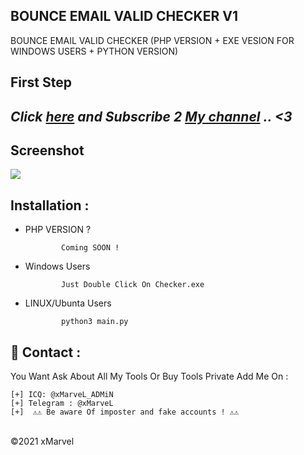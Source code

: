 ## BOUNCE EMAIL VALID CHECKER V1
BOUNCE EMAIL VALID CHECKER (PHP VERSION + EXE VESION FOR WINDOWS USERS + PYTHON VERSION)

**First Step**
----------
*Click <a href="https://www.youtube.com/channel/UCfhInXKGVkbMg7-v6L_Lbgw">here</a> and Subscribe 2 <a href="https://www.youtube.com/channel/UCfhInXKGVkbMg7-v6L_Lbgw">My channel</a> .. <3*
----------
<h2>Screenshot</h2>

<img src="https://i.imgur.com/1BnauXz.png" style="max-width:100%;">

Installation : 
------
         
    
 - PHP VERSION ?
   
               Coming SOON !
 - Windows Users
   
               Just Double Click On Checker.exe
 - LINUX/Ubunta Users
   
               python3 main.py
               

📧 Contact :
------
You Want Ask About All My Tools Or Buy Tools Private Add Me On : 
```
[+] ICQ: @xMarveL_ADMiN
[+] Telegram : @xMarveL
[+]  ⚠️⚠️ Be aware Of imposter and fake accounts ! ⚠️⚠️ 
```

<br>©2021 xMarvel

